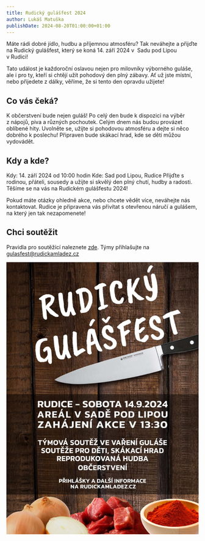 ```yaml
---
title: Rudický gulášfest 2024
author: Lukáš Matuška
publishDate: 2024-08-20T01:00:00+01:00
---
```


Máte rádi dobré jídlo, hudbu a&nbsp;příjemnou atmosféru?
Tak neváhejte a&nbsp;přijďte na Rudický gulášfest, který se koná 14. září 2024 v&nbsp; Sadu pod Lipou v&nbsp;Rudici!

Tato událost je každoroční oslavou nejen pro milovníky výborného guláše, ale i&nbsp;pro ty, kteří si chtějí užít pohodový den plný zábavy. Ať už jste místní, nebo přijedete z dálky, věříme, že si tento den opravdu užijete!

## Co vás čeká?

K občerstvení bude nejen guláš! Po celý den bude k dispozici na výběr z&nbsp;nápojů, piva a&nbsp;různých pochoutek.
Celým dnem nás budou provázet oblíbené hity. Uvolněte se, užijte si pohodovou atmosféru a&nbsp;dejte si něco dobrého k poslechu!
Připraven bude skákací hrad, kde se děti můžou vydovádět.

## Kdy a&nbsp;kde?

Kdy: 14. září 2024 od 10:00 hodin
Kde: Sad pod Lipou, Rudice
Přijďte s rodinou, přáteli, sousedy a&nbsp;užijte si skvělý den plný chutí, hudby a&nbsp;radosti. Těšíme se na vás na Rudickém gulášfestu 2024!

Pokud máte otázky ohledně akce, nebo chcete vědět více, neváhejte nás kontaktovat. Rudice je připravena vás přivítat s otevřenou náručí a&nbsp;gulášem, na který jen tak nezapomenete!

## Chci soutěžit

Pravidla pro soutěžící naleznete [zde](https://docs.google.com/document/d/1Hlfn9RizXWt5hStGyIga97jqSF0eFSboG83drsPYhH8/view).
Týmy přihlašujte na [gulasfest@rudickamladez.cz](mailto:gulasfest@rudickamladez.cz?subject=Přihláška%20‒%20Rudický%20gulášfest%202024)

![Plakát](images/poster.jpg)

